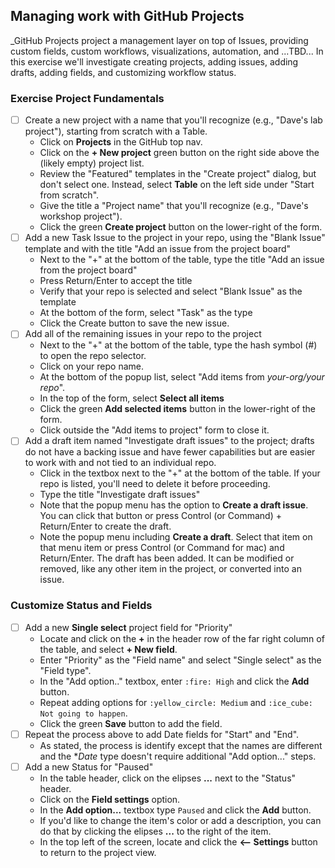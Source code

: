 ## Managing work with GitHub Projects
_GitHub Projects project a management layer on top of Issues, providing custom fields, custom workflows, visualizations, automation, and ...TBD... In this exercise we'll investigate creating projects, adding issues, adding drafts, adding fields, and customizing workflow status.

### Exercise Project Fundamentals
- [ ] Create a new project with a name that you'll recognize (e.g., "Dave's lab project"), starting from scratch with a Table.
  - Click on **Projects** in the GitHub top nav.
  - Click on the **+ New project** green button on the right side above the (likely empty) project list.
  - Review the "Featured" templates in the "Create project" dialog, but don't select one. Instead, select **Table** on the left side under "Start from scratch".
  - Give the title a "Project name" that you'll recognize (e.g., "Dave's workshop project").
  - Click the green **Create project** button on the lower-right of the form. 
- [ ] Add a new Task Issue to the project in your repo, using the "Blank Issue" template and with the title "Add an issue from the project board"
  - Next to the "+" at the bottom of the table, type the title "Add an issue from the project board"
  - Press Return/Enter to accept the title
  - Verify that your repo is selected and select "Blank Issue" as the template
  - At the bottom of the form, select "Task" as the type
  - Click the Create button to save the new issue.
- [ ] Add all of the remaining issues in your repo to the project
  - Next to the "+" at the bottom of the table, type the hash symbol (#) to open the repo selector.
  - Click on your repo name.
  - At the bottom of the popup list, select "Add items from *your-org/your repo*".
  - In the top of the form, select **Select all items**
  - Click the green **Add selected items** button in the lower-right of the form.
  - Click outside the "Add items to project" form to close it.
- [ ] Add a draft item named "Investigate draft issues" to the project; drafts do not have a backing issue and have fewer capabilities but are easier to work with and not tied to an individual repo.
  - Click in the textbox next to the "+" at the bottom of the table.  If your repo is listed, you'll need to delete it before proceeding.
  - Type the title "Investigate draft issues"
  - Note that the popup menu has the option to **Create a draft issue**. You can click that button or press Control (or Command) + Return/Enter to create the draft.
  - Note the popup menu including **Create a draft**.  Select that item on that menu item or press Control (or Command for mac) and Return/Enter.
    The draft has been added.  It can be modified or removed, like any other item in the project, or converted into an issue.

<!-- Possibly add something for manipulating projects from within the issues -->

### Customize Status and Fields
- [ ] Add a new **Single select** project field for "Priority"
  - Locate and click on the **+** in the header row of the far right column of the table, and select **+ New field**.
  - Enter "Priority" as the "Field name" and select "Single select" as the "Field type".
  - In the "Add option.." textbox, enter `:fire: High` and click the **Add** button.
  - Repeat adding options for `:yellow_circle: Medium` and `:ice_cube: Not going to happen`.
  - Click the green **Save** button to add the field.
- [ ] Repeat the process above to add Date fields for "Start" and "End".
  - As stated, the process is identify except that the names are different and the **Date* type doesn't require additional "Add option..." steps.
- [ ] Add a new Status for "Paused"
  - In the table header, click on the elipses **...** next to the "Status" header.
  - Click on the **Field settings** option.
  - In the **Add option...** textbox type `Paused` and click the **Add** button.
  - If you'd like to change the item's color or add a description, you can do that by clicking the elipses **...** to the right of the item.
  - In the top left of the screen, locate and click the **<-- Settings** button to return to the project view.

